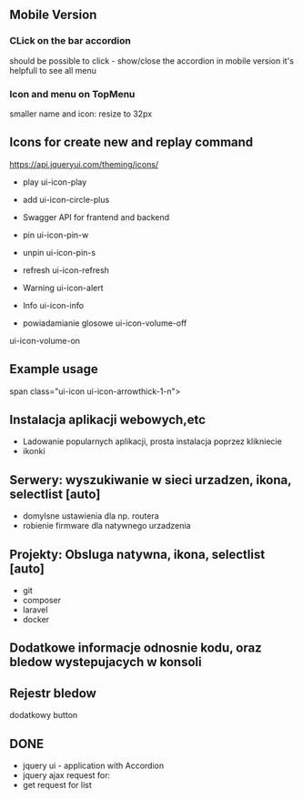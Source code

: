 
## Mobile Version
### CLick on the bar accordion
should be possible to click - show/close the accordion
in mobile version it's helpfull to see all menu
### Icon and menu on TopMenu
smaller name and icon: resize to 32px

## Icons for create new and replay command
https://api.jqueryui.com/theming/icons/
- play ui-icon-play 
- add 
ui-icon-circle-plus

- Swagger API for frantend and backend

- pin
ui-icon-pin-w

- unpin
ui-icon-pin-s 

- refresh
ui-icon-refresh

- Warning
ui-icon-alert
  
- Info
ui-icon-info 

- powiadamianie glosowe
ui-icon-volume-off

ui-icon-volume-on 


## Example usage
span class="ui-icon ui-icon-arrowthick-1-n"></span>

## Instalacja aplikacji webowych,etc
+ Ladowanie popularnych aplikacji, prosta instalacja poprzez klikniecie
+ ikonki

## Serwery: wyszukiwanie w sieci urzadzen, ikona, selectlist [auto]
+ domylsne ustawienia dla np. routera
+ robienie firmware dla natywnego urzadzenia


## Projekty: Obsluga natywna, ikona, selectlist [auto]
+ git
+ composer
+ laravel
+ docker

## Dodatkowe informacje odnosnie kodu, oraz bledow wystepujacych w konsoli

## Rejestr bledow
dodatkowy button



## DONE
+ jquery ui - application with Accordion
+ jquery ajax request for:
+ get request for list

